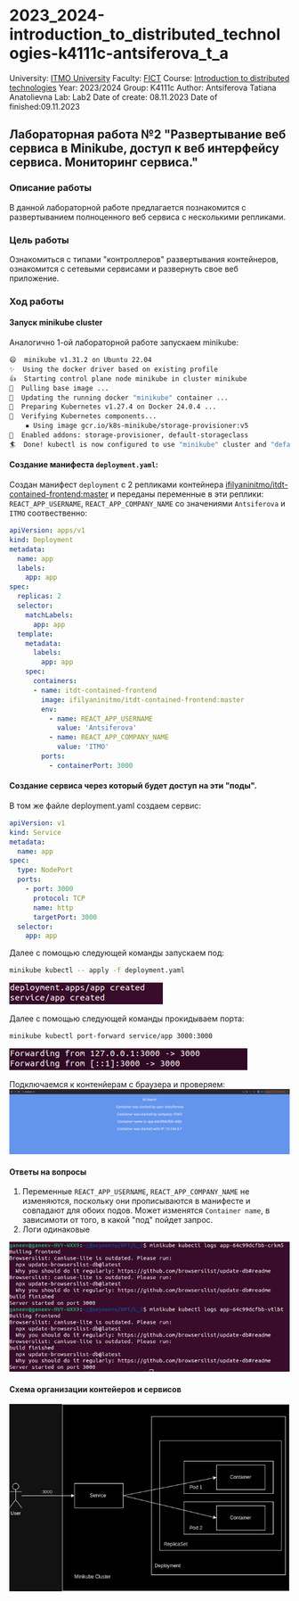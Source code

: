 # 2023_2024-introduction_to_distributed_technologies-k4111c-antsiferova_t_a

University: [ITMO University](https://itmo.ru/ru/)
Faculty: [FICT](https://fict.itmo.ru)
Course: [Introduction to distributed technologies](https://github.com/itmo-ict-faculty/introduction-to-distributed-technologies)
Year: 2023/2024
Group: K4111c
Author: Antsiferova Tatiana Anatolievna
Lab: Lab2
Date of create: 08.11.2023
Date of finished:09.11.2023

## Лабораторная работа №2 "Развертывание веб сервиса в Minikube, доступ к веб интерфейсу сервиса. Мониторинг сервиса."
### Описание работы
В данной лабораторной работе предлагается познакомится с развертыванием полноценного веб сервиса с несколькими репликами.
### Цель работы
Ознакомиться с типами "контроллеров" развертывания контейнеров, ознакомится с сетевыми сервисами и развернуть свое веб приложение.
### Ход работы
#### Запуск minikube cluster
Аналогично 1-ой лабораторной работе запускаем minikube:

```bash
😄  minikube v1.31.2 on Ubuntu 22.04 
✨  Using the docker driver based on existing profile
👍  Starting control plane node minikube in cluster minikube
🚜  Pulling base image ...
🔄  Updating the running docker "minikube" container ...
🐳  Preparing Kubernetes v1.27.4 on Docker 24.0.4 ...
🔎  Verifying Kubernetes components...
    ▪ Using image gcr.io/k8s-minikube/storage-provisioner:v5
🌟  Enabled addons: storage-provisioner, default-storageclass
🏄  Done! kubectl is now configured to use "minikube" cluster and "default" namespace by default
```
#### Создание манифеста `deployment.yaml`:
Создан манифест `deployment` с 2 репликами контейнера [ifilyaninitmo/itdt-contained-frontend:master](https://hub.docker.com/repository/docker/ifilyaninitmo/itdt-contained-frontend) и переданы переменные в эти реплики: `REACT_APP_USERNAME`, `REACT_APP_COMPANY_NAME` со значениями  `Antsiferova` и `ITMO` соотвественно:

```yaml
apiVersion: apps/v1
kind: Deployment
metadata:
  name: app
  labels:
    app: app
spec:
  replicas: 2
  selector:
    matchLabels:
      app: app
  template:
    metadata:
      labels:
        app: app
    spec:
      containers:
      - name: itdt-contained-frontend
        image: ifilyaninitmo/itdt-contained-frontend:master
        env:
          - name: REACT_APP_USERNAME
            value: 'Antsiferova'
          - name: REACT_APP_COMPANY_NAME
            value: 'ITMO'
        ports:
          - containerPort: 3000
```
#### Создание сервиса через который будет доступ на эти "поды".
В  том же файле deployment.yaml создаем сервис:

```yaml
apiVersion: v1
kind: Service
metadata:
  name: app
spec:
  type: NodePort
  ports:
    - port: 3000
      protocol: TCP
      name: http
      targetPort: 3000
  selector:
    app: app
```
Далее с помощью следующей команды запускаем под:
```bash
minikube kubectl -- apply -f deployment.yaml
```
![deployment](deployment.png)

Далее с помощью следующей команды прокидываем порта:

```bash
minikube kubectl port-forward service/app 3000:3000
```
![port-forward](port-forward.png)

Подключаемся к контенйерам с браузера и проверяем:
![web-vault](web-vault.png)

#### Ответы на вопросы
1. Переменные `REACT_APP_USERNAME`, `REACT_APP_COMPANY_NAME` не изменяются, поскольку они прописываются в манифесте и совпадают для обоих подов.
Может изменятся `Container name`, в зависимоти от того, в какой "под" пойдет запрос.
2. Логи одинаковые
   
![log](log.png)

#### Схема организации контейеров и сервисов

![diagrama_1](diagrama_1.png)
